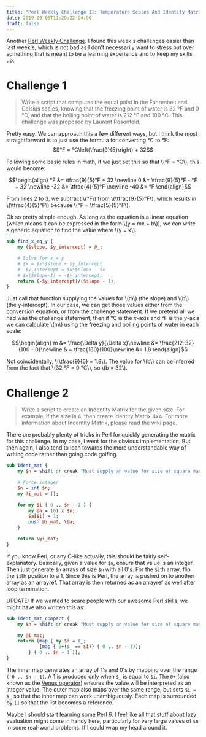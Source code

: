 ```yaml
---
title: "Perl Weekly Challenge 11: Temperature Scales And Identity Matrices"
date: 2019-06-05T11:20:22-04:00
draft: false
---
```


<script type="text/javascript" src="https://cdnjs.cloudflare.com/ajax/libs/mathjax/2.7.1/MathJax.js?config=TeX-AMS-MML_HTMLorMML">
</script>

Another [Perl Weekly Challenge](https://perlweeklychallenge.org). I found this week's challenges easier than last week's, which is not bad as I don't necessarily want to stress out over something that is meant to be a learning experience and to keep my skills up.

# Challenge 1

>Write a script that computes the equal point in the Fahrenheit and Celsius scales, knowing that the freezing point of water is 32 °F and 0 °C, and that the boiling point of water is 212 °F and 100 °C. This challenge was proposed by Laurent Rosenfeld.

Pretty easy. We can approach this a few different ways, but I think the most straightforward is to just use the formula for converting °C to °F: $$°F = °C\left(\frac{9}{5}\right) + 32$$

Following some basic rules in math, if we just set this so that \\(°F = °C\\), this would become:

$$\begin{align}
°F &= \tfrac{9}{5}°F + 32 \newline
0 &= \tfrac{9}{5}°F - °F + 32 \newline
-32 &= \tfrac{4}{5}°F \newline
-40 &= °F
\end{align}$$

From lines 2 to 3, we subtract \\(°F\\) from \\(\tfrac{9}{5}°F\\), which results in \\(\tfrac{4}{5}°F\\) because \\(°F = \tfrac{5}{5}°F\\).

Ok so pretty simple enough. As long as the equation is a linear equation (which means it can be expressed in the form \\(y = mx + b\\)), we can write a generic equation to find the value where \\(y = x\\).

```perl
sub find_x_eq_y {
    my ($slope, $y_intercept) = @_;

    # Solve for x = y
    # $x = $x*$slope + $y_intercept
    # -$y_intercept = $x*$slope - $x
    # $x($slope-1) = -$y_intercept;
    return (-$y_intercept)/($slope - 1);
}
```

Just call that function supplying the values for \\(m\\) (the slope) and \\(b\\) (the y-intercept). In our case, we can get those values either from the conversion equation, or from the challenge statement. If we pretend all we had was the challenge statement, then if °C is the _x_-axis and °F is the _y_-axis we can calculate \\(m\\) using the freezing and boiling points of water in each scale:

$$\begin{align}
m &= \frac{\Delta y}{\Delta x}\newline
 &= \frac{212-32}{100 - 0}\newline
 & = \frac{180}{100}\newline
 &= 1.8
\end{align}$$

Not coincidentally, \\(\tfrac{9}{5} = 1.8\\). The value for \\(b\\) can be inferred from the fact that \\(32 °F = 0 °C\\), so \\(b = 32\\).

# Challenge 2

>Write a script to create an Indentity Matrix for the given size. For example, if the size is 4, then create Identity Matrix 4x4. For more information about Indentity Matrix, please read the wiki page.

There are probably plenty of tricks in Perl for quickly generating the matrix for this challenge. In my case, I went for the obvious implementation. But then again, I also tend to lean towards the more understandable way of writing code rather than going code golfing.

```perl
sub ident_mat {
    my $n = shift or croak "Must supply an value for size of square matrix";

    # Force integer
    $n = int $n;
    my @i_mat = ();

    for my $i ( 0 .. $n - 1 ) {
        my @a = (0) x $n;
        $a[$i] = 1;
        push @i_mat, \@a;
    }

    return \@i_mat;
}
```

If you know Perl, or any C-like actually, this should be fairly self-explanatory. Basically, given a value for `$n`, ensure that value is an integer. Then just generate `$n` arrays of size `$n` with all 0's. For the `$i`th array, flip the `$i`th position to a 1. Since this is Perl, the array is pushed on to another array as an arrayref. That array is then returned as an arrayref as well after loop termination.

UPDATE: If we wanted to scare people with our awesome Perl skills, we might have also written this as:

```perl
sub ident_mat_compact {
    my $n = shift or croak "Must supply an value for size of square matrix";

    my @i_mat;
    return [map { my $i = $_;
            [map { 0+($_ == $i)} ( 0 .. $n - 1)];
        } ( 0 .. $n - 1 )];
}
```

The inner map generates an array of 1's and 0's by mapping over the range `( 0 .. $n - 1)`. A 1 is produced only when `$_` is equal to `$i`. The `0+` (also known as the [Venus operator](https://metacpan.org/pod/perlsecret#Venus)) ensures the value will be interpreted as an integer value. The outer map also maps over the same range, but sets `$i = $_` so that the inner map can work unambiguously. Each map is surrounded by `[]` so that the list becomes a reference.

Maybe I should start learning some Perl 6. I feel like all that stuff about lazy evaluation might come in handy here, particularly for very large values of `$n` in some real-world problems. If I could wrap my head around it.
